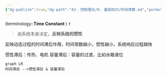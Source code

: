 ```yaml
---
{"dg-publish":true,"dg-path":"A2- 控制理论/0. 基础知识/时间常数.md","permalink":"/A2- 控制理论/0. 基础知识/时间常数/","dgPassFrontmatter":true,"noteIcon":"","created":"2024-05-21T15:20:28.000+08:00","updated":"2025-06-30T16:31:48.000+08:00"}
---
```


(terminology::**Time Constant**  ) $\tau$

> 由系统本身决定，**反映系统的惯性**

反映动态过程的时间滞后作用，时间常数越小，惯性越小，系统响应过程越快

惯性滞后：传热、电机
容量滞后：容量的过渡，比如水箱液位

```mermaid
graph LR
时间滞后 -->惯性滞后 & 容量滞后
```

